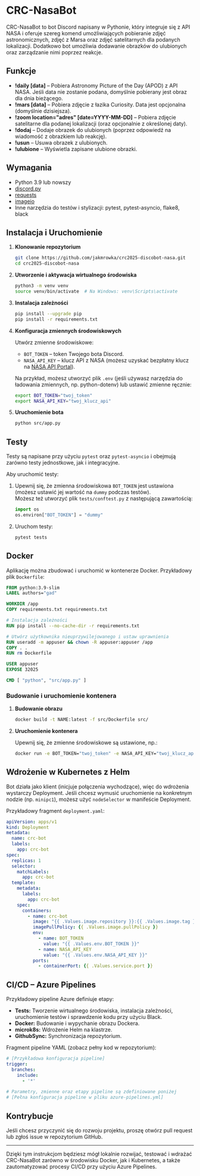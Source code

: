 
# CRC-NasaBot

CRC-NasaBot to bot Discord napisany w Pythonie, który integruje się z API NASA i oferuje szereg komend umożliwiających pobieranie zdjęć astronomicznych, zdjęć z Marsa oraz zdjęć satelitarnych dla podanych lokalizacji. Dodatkowo bot umożliwia dodawanie obrazków do ulubionych oraz zarządzanie nimi poprzez reakcje.

## Funkcje

- **!daily [data]** – Pobiera Astronomy Picture of the Day (APOD) z API NASA. Jeśli data nie zostanie podana, domyślnie pobierany jest obraz dla dnia bieżącego.
- **!mars [data]** – Pobiera zdjęcie z łazika Curiosity. Data jest opcjonalna (domyślnie dzisiejsza).
- **!zoom location="adres" [date=YYYY-MM-DD]** – Pobiera zdjęcie satelitarne dla podanej lokalizacji (oraz opcjonalnie z określonej daty).
- **!dodaj** – Dodaje obrazek do ulubionych (poprzez odpowiedź na wiadomość z obrazkiem lub reakcję).
- **!usun** – Usuwa obrazek z ulubionych.
- **!ulubione** – Wyświetla zapisane ulubione obrazki.

## Wymagania

- Python 3.9 lub nowszy
- [discord.py](https://discordpy.readthedocs.io/)
- [requests](https://docs.python-requests.org/)
- [imageio](https://imageio.readthedocs.io/)
- Inne narzędzia do testów i stylizacji: pytest, pytest-asyncio, flake8, black

## Instalacja i Uruchomienie

1. **Klonowanie repozytorium**

   ```bash
   git clone https://github.com/jakmrowka/crc2025-discobot-nasa.git
   cd crc2025-discobot-nasa
   ```

2. **Utworzenie i aktywacja wirtualnego środowiska**

   ```bash
   python3 -m venv venv
   source venv/bin/activate  # Na Windows: venv\Scripts\activate
   ```

3. **Instalacja zależności**

   ```bash
   pip install --upgrade pip
   pip install -r requirements.txt
   ```

4. **Konfiguracja zmiennych środowiskowych**

   Utwórz zmienne środowiskowe:
   - `BOT_TOKEN` – token Twojego bota Discord.
   - `NASA_API_KEY` – klucz API z NASA (możesz uzyskać bezpłatny klucz na [NASA API Portal](https://api.nasa.gov/)).

   Na przykład, możesz utworzyć plik `.env` (jeśli używasz narzędzia do ładowania zmiennych, np. python-dotenv) lub ustawić zmienne ręcznie:
   
   ```bash
   export BOT_TOKEN="twoj_token"
   export NASA_API_KEY="twoj_klucz_api"
   ```

5. **Uruchomienie bota**

   ```bash
   python src/app.py
   ```

## Testy

Testy są napisane przy użyciu `pytest` oraz `pytest-asyncio` i obejmują zarówno testy jednostkowe, jak i integracyjne.

Aby uruchomić testy:

1. Upewnij się, że zmienna środowiskowa `BOT_TOKEN` jest ustawiona (możesz ustawić jej wartość na `dummy` podczas testów).  
   Możesz też utworzyć plik `tests/conftest.py` z następującą zawartością:

   ```python
   import os
   os.environ["BOT_TOKEN"] = "dummy"
   ```

2. Uruchom testy:

   ```bash
   pytest tests
   ```

## Docker

Aplikację można zbudować i uruchomić w kontenerze Docker. Przykładowy plik `Dockerfile`:

```dockerfile
FROM python:3.9-slim
LABEL authors="gad"

WORKDIR /app
COPY requirements.txt requirements.txt

# Instalacja zależności
RUN pip install --no-cache-dir -r requirements.txt

# Utwórz użytkownika nieuprzywilejowanego i ustaw uprawnienia
RUN useradd -m appuser && chown -R appuser:appuser /app
COPY . .
RUN rm Dockerfile

USER appuser
EXPOSE 32025

CMD [ "python", "src/app.py" ]
```

### Budowanie i uruchomienie kontenera

1. **Budowanie obrazu**

   ```bash
   docker build -t NAME:latest -f src/Dockerfile src/
   ```

2. **Uruchomienie kontenera**

   Upewnij się, że zmienne środowiskowe są ustawione, np.:

   ```bash
   docker run -e BOT_TOKEN="twoj_token" -e NASA_API_KEY="twoj_klucz_api" -p 32025:32025 NAME:latest
   ```

## Wdrożenie w Kubernetes z Helm

Bot działa jako klient (inicjuje połączenia wychodzące), więc do wdrożenia wystarczy Deployment. Jeśli chcesz wymusić uruchomienie na konkretnym nodzie (np. `minipc1`), możesz użyć `nodeSelector` w manifeście Deployment.

Przykładowy fragment `deployment.yaml`:

```yaml
apiVersion: apps/v1
kind: Deployment
metadata:
  name: crc-bot
  labels:
    app: crc-bot
spec:
  replicas: 1
  selector:
    matchLabels:
      app: crc-bot
  template:
    metadata:
      labels:
        app: crc-bot
    spec:
      containers:
        - name: crc-bot
          image: "{{ .Values.image.repository }}:{{ .Values.image.tag }}"
          imagePullPolicy: {{ .Values.image.pullPolicy }}
          env:
            - name: BOT_TOKEN
              value: "{{ .Values.env.BOT_TOKEN }}"
            - name: NASA_API_KEY
              value: "{{ .Values.env.NASA_API_KEY }}"
          ports:
            - containerPort: {{ .Values.service.port }}
```

## CI/CD – Azure Pipelines

Przykładowy pipeline Azure definiuje etapy:
- **Tests:** Tworzenie wirtualnego środowiska, instalacja zależności, uruchomienie testów i sprawdzenie kodu przy użyciu Black.
- **Docker:** Budowanie i wypychanie obrazu Dockera.
- **microk8s:** Wdrożenie Helm na klastrze.
- **GithubSync:** Synchronizacja repozytorium.

Fragment pipeline YAML (zobacz pełny kod w repozytorium):

```yaml
# [Przykładowa konfiguracja pipeline]
trigger:
  branches:
    include:
      - '*'
  
# Parametry, zmienne oraz etapy pipeline są zdefiniowane poniżej
# [Pełna konfiguracja pipeline w pliku azure-pipelines.yml]
```

## Kontrybucje

Jeśli chcesz przyczynić się do rozwoju projektu, proszę otwórz pull request lub zgłoś issue w repozytorium GitHub.


---

Dzięki tym instrukcjom będziesz mógł lokalnie rozwijać, testować i wdrażać CRC-NasaBot zarówno w środowisku Docker, jak i Kubernetes, a także zautomatyzować procesy CI/CD przy użyciu Azure Pipelines.
```